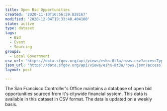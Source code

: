 ```yaml
---
title: Open Bid Opportunities
created: '2020-11-10T16:56:29.828167'
modified: '2020-12-04T19:33:40.404100'
state: active
type: dataset
tags:
  - Bid
  - Event
  - Sourcing
groups:
  - Local Government
csv_url: 'https://data.sfgov.org/api/views/eshn-8t3a/rows.csv?accessType=DOWNLOAD'
json_url: 'https://data.sfgov.org/api/views/eshn-8t3a/rows.json?accessType=DOWNLOAD'
layout: post

---
```

The San Francisco Controller's Office maintains a database of open bid opportunities sourced from it's citywide financial system. This data is available in this dataset in CSV format. The data is updated on a weekly basis.
